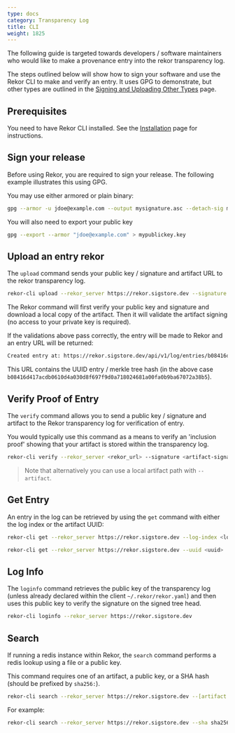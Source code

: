 ```yaml
---
type: docs
category: Transparency Log
title: CLI
weight: 1825
---
```


The following guide is targeted towards developers / software maintainers who would like to make a provenance entry into the rekor transparency log.

The steps outlined below will show how to sign your software and use the Rekor CLI to make and verify an entry. It uses GPG to demonstrate, but other types are outlined in the [Signing and Uploading Other Types](/logging/sign-upload/) page.

## Prerequisites

You need to have Rekor CLI installed. See the [Installation](/logging/installation/) page for instructions.

## Sign your release

Before using Rekor, you are required to sign your release. The following example illustrates this using GPG.

You may use either armored or plain binary:

```bash
gpg --armor -u jdoe@example.com --output mysignature.asc --detach-sig myrelease.tar.gz
```

You will also need to export your public key

```bash
gpg --export --armor "jdoe@example.com" > mypublickey.key
```

## Upload an entry rekor

The `upload` command sends your public key / signature and artifact URL to the rekor transparency log.

```bash
rekor-cli upload --rekor_server https://rekor.sigstore.dev --signature <artifact_signature> --public-key <your_public_key> --artifact <url_to_artifact>|<local_path_artifact>
```

The Rekor command will first verify your public key and signature and download a local copy of the artifact. Then it will validate the artifact signing (no access to your private key is required).

If the validations above pass correctly, the entry will be made to Rekor and an entry URL will be returned:

```bash
Created entry at: https://rekor.sigstore.dev/api/v1/log/entries/b08416d417acdb0610d4a030d8f697f9d0a718024681a00fa0b9ba67072a38b5
```

This URL contains the UUID entry / merkle tree hash (in the above case `b08416d417acdb0610d4a030d8f697f9d0a718024681a00fa0b9ba67072a38b5`).

## Verify Proof of Entry

The `verify` command allows you to send a public key / signature and artifact to the Rekor transparency log for verification of entry.

You would typically use this command as a means to verify an 'inclusion proof' showing that your artifact is stored within the transparency log.

```bash
rekor-cli verify --rekor_server <rekor_url> --signature <artifact-signature> --public-key <your_public_key> --artifact <url_to_artifact>|<local_path_artifact>
```

> Note that alternatively you can use a local artifact path with `--artifact`.

## Get Entry

An entry in the log can be retrieved by using the `get` command with either the log index or the artifact UUID:

```bash
rekor-cli get --rekor_server https://rekor.sigstore.dev --log-index <log-index>
```

```bash
rekor-cli get --rekor_server https://rekor.sigstore.dev --uuid <uuid>
```

## Log Info

The `loginfo` command retrieves the public key of the transparency log (unless already declared within the client `~/.rekor/rekor.yaml`) and then uses this public key to verify the signature on the signed tree head.

```bash
rekor-cli loginfo --rekor_server https://rekor.sigstore.dev
```

## Search

If running a redis instance within Rekor, the `search` command performs a redis lookup using a file or a public key.

This command requires one of an artifact, a public key, or a SHA hash (should be prefixed by `sha256:`).

```bash
rekor-cli search --rekor_server https://rekor.sigstore.dev --[artifact|public-key|sha]
```

For example:

```bash
rekor-cli search --rekor_server https://rekor.sigstore.dev --sha sha256:e2e90d1a25f90a3156a27f00f3a4179578e3132ed4f010dc3498d09175b6071a
```
